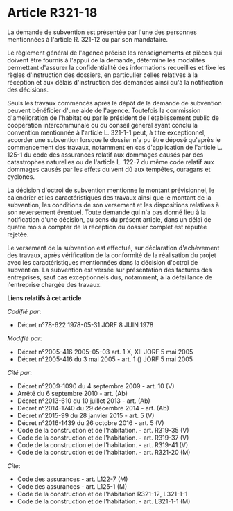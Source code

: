 # Article R321-18

La demande de subvention est présentée par l'une des personnes mentionnées à l'article R. 321-12 ou par son mandataire.

Le règlement général de l'agence précise les renseignements et pièces qui doivent être fournis à l'appui de la demande,
détermine les modalités permettant d'assurer la confidentialité des informations recueillies et fixe les règles d'instruction
des dossiers, en particulier celles relatives à la réception et aux délais d'instruction des demandes ainsi qu'à la
notification des décisions.

Seuls les travaux commencés après le dépôt de la demande de subvention peuvent bénéficier d'une aide de l'agence. Toutefois
la commission d'amélioration de l'habitat ou par le président de l'établissement public de coopération intercommunale ou du
conseil général ayant conclu la convention mentionnée à l'article L. 321-1-1 peut, à titre exceptionnel, accorder une
subvention lorsque le dossier n'a pu être déposé qu'après le commencement des travaux, notamment en cas d'application de
l'article L. 125-1 du code des assurances relatif aux dommages causés par des catastrophes naturelles ou de l'article L.
122-7 du même code relatif aux dommages causés par les effets du vent dû aux tempêtes, ouragans et cyclones.

La décision d'octroi de subvention mentionne le montant prévisionnel, le calendrier et les caractéristiques des travaux ainsi
que le montant de la subvention, les conditions de son versement et les dispositions relatives à son reversement éventuel.
Toute demande qui n'a pas donné lieu à la notification d'une décision, au sens du présent article, dans un délai de quatre
mois à compter de la réception du dossier complet est réputée rejetée.

Le versement de la subvention est effectué, sur déclaration d'achèvement des travaux, après vérification de la conformité de
la réalisation du projet avec les caractéristiques mentionnées dans la décision d'octroi de subvention. La subvention est
versée sur présentation des factures des entreprises, sauf cas exceptionnels dus, notamment, à la défaillance de l'entreprise
chargée des travaux.

**Liens relatifs à cet article**

_Codifié par_:

  - Décret n°78-622 1978-05-31 JORF 8 JUIN 1978

_Modifié par_:

  - Décret n°2005-416 2005-05-03 art. 1 X, XII JORF 5 mai 2005
  - Décret n°2005-416 du 3 mai 2005 - art. 1 () JORF 5 mai 2005

_Cité par_:

  - Décret n°2009-1090 du 4 septembre 2009 - art. 10 (V)
  - Arrêté du 6 septembre 2010 - art. (Ab)
  - Décret n°2013-610 du 10 juillet 2013 - art. (Ab)
  - Décret n°2014-1740 du 29 décembre 2014 - art. (Ab)
  - Décret n°2015-99 du 28 janvier 2015 - art. 5 (V)
  - Décret n°2016-1439 du 26 octobre 2016 - art. 5 (V)
  - Code de la construction et de l'habitation. - art. R319-35 (V)
  - Code de la construction et de l'habitation. - art. R319-37 (V)
  - Code de la construction et de l'habitation. - art. R319-41 (V)
  - Code de la construction et de l'habitation. - art. R321-20 (M)

_Cite_:

  - Code des assurances - art. L122-7 (M)
  - Code des assurances - art. L125-1 (M)
  - Code de la construction et de l'habitation R321-12, L321-1-1
  - Code de la construction et de l'habitation. - art. L321-1-1 (M)
